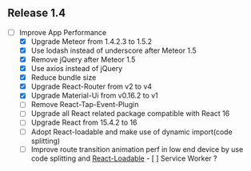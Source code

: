 ## Release 1.4

- [ ] Improve App Performance
  - [x] Upgrade Meteor from 1.4.2.3 to 1.5.2
  - [x] Use lodash instead of underscore after Meteor 1.5
  - [x] Remove jQuery after Meteor 1.5
  - [x] Use axios instead of jQuery
  - [x] Reduce bundle size  
  - [x] Upgrade React-Router from v2 to v4
  - [x] Upgrade Material-Ui from v0.16.2 to v1  
  - [ ] Remove React-Tap-Event-Plugin
  - [ ] Upgrade all React related package compatible with React 16  
  - [ ] Upgrade React from 15.4.2 to 16
  - [ ] Adopt React-loadable and make use of dynamic import(code splitting)
  - [ ] Improve route transition animation perf in low end device by use code splitting and [React-Loadable](https://github.com/thejameskyle/react-loadable)  - [ ] Service Worker ?
